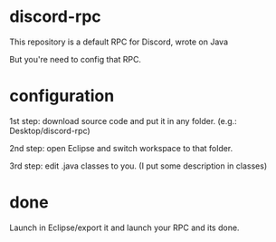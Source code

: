 # discord-rpc
This repository is a default RPC for Discord, wrote on Java

But you're need to config that RPC.

# configuration
1st step: download source code and put it in any folder. (e.g.: Desktop/discord-rpc)

2nd step: open Eclipse and switch workspace to that folder.

3rd step: edit .java classes to you. (I put some description in classes)

# done
Launch in Eclipse/export it and launch your RPC and its done.
